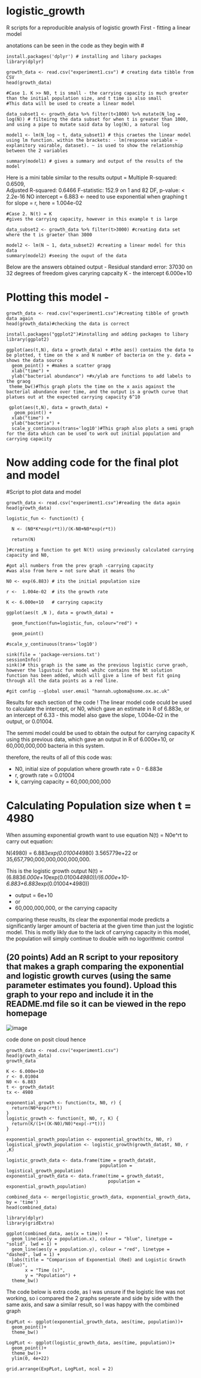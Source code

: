 # logistic_growth
R scripts for a reproducible analysis of logistic growth
First - fitting a linear model

anotations can be seen in the code as they begin with # 
```
install.packages('dplyr') # installing and libary packages
library(dplyr)

growth_data <- read.csv("experiment1.csv") # creating data tibble from CSV
head(growth_data)

#Case 1. K >> N0, t is small - the carrying capacity is much greater than the initial population size, and t time is also small
#This data will be used to create a linear model  

data_subset1 <- growth_data %>% filter(t<1000) %>% mutate(N_log = log(N)) # filteirng the data subset for when t is greater than 1000, and using a pipe to mutate said data by log(N), a natural log

model1 <- lm(N_log ~ t, data_subset1) # this craetes the linear model using lm function. within the brackets: - lm(response variable ~ explanitory vairable, dataset). ~ is used to show the relationship between the 2 variables

summary(model1) # gives a summary and output of the results of the model
```
Here is a mini table similar to the results
output = Multiple R-squared:  0.6509,	
Adjusted R-squared:  0.6466 
F-statistic: 152.9 on 1 and 82 DF, 
p-value: < 2.2e-16
NO intercept = 6.883 <- need to use exponential when graphing
t for slope = r, 
here = 1.004e-02 

```
#Case 2. N(t) = K 
#gives the carrying capacity, however in this example t is large

data_subset2 <- growth_data %>% filter(t>3000) #creating data set where the t is graeter than 3000

model2 <- lm(N ~ 1, data_subset2) #creating a linear model for this data
summary(model2) #seeing the ouput of the data
```

Below are the answers obtained
output - Residual standard error: 37030 on 32 degrees of freedom
gives caryring capcaity K - the intercept
6.000e+10 



# Plotting this model -

```
growth_data <- read.csv("experiment1.csv")#creating tibble of growth data again
head(growth_data)#checking the data is correct

install.packages("ggplot2")#installing and adding packages to libary
library(ggplot2)

ggplot(aes(t,N), data = growth_data) + #the aes() contains the data to be plotted, t time on the x and N number of bacteria on the y. data = shows the data source
  geom_point() + #makes a scatter grapg
  xlab("time") +
  ylab("bacterial abundance") +#x/ylab are functions to add labels to the graog
 theme_bw()#This graph plots the time on the x axis against the bacterial abundance over time, and the output is a growth curve that platues out at the expected carrying capacity 6^10
 
 gplot(aes(t,N), data = growth_data) +
   geom_point() +
  xlab("time") +
  ylab("bacteria") +
  scale_y_continuous(trans='log10')#This graph also plots a semi graph for the data which can be used to work out initial population and carrying capacity
```

  # Now adding code for the final plot and model 

  #Script to plot data and model
```
growth_data <- read.csv("experiment1.csv")#reading the data again
head(growth_data)

logistic_fun <- function(t) {
  
  N <- (N0*K*exp(r*t))/(K-N0+N0*exp(r*t))
  
  return(N)
  
}#creating a function to get N(t) using previously calculated carrying capacity and N0, 

#got all numbers from the prev graph -carrying capacity
#was also from here = not sure what it means tho

N0 <- exp(6.883) # its the initial population size

r <-  1.004e-02  # its the growth rate 

K <- 6.000e+10   # carrying capacity

ggplot(aes(t ,N ), data = growth_data) +
  
  geom_function(fun=logistic_fun, colour="red") +
  
  geom_point()

#scale_y_continuous(trans='log10')

sink(file = 'package-versions.txt')
sessionInfo()
sink()# this graph is the same as the previous logistic curve graoh, however the ligustuic fun model whihc contains the Nt solution function has been added, which will give a line of best fit going through all the data points as a red line. 

#git config --global user.email "hannah.ugboma@some.ox.ac.uk"
```
Results for each section of the code !
The linear model code oculd be used to calculate the intercept, or N0, which gave an estimate in R of 6.883e, or an intercept of 6.33 - 
this model also gave the slope, 1.004e-02 in the output, or 0.01004.

The semmi model could be used to obtain the output for carrying capacity K using this previous data, which gave an output in R of 6.000e+10, or 60,000,000,000 bacteria in this system.

therefore, the reults of all of this code was:
- N0, initial size of population where growth rate = 0 - 6.883e
- r, growth rate = 0.01004
- k, carrying capacity = 60,000,000,000


# Calculating Population size when t = 4980
When assuming exponential growth want to use equation N(t) = N0e^rt
to carry out equation:

N(4980) = 6.883*exp(0.01004*4980)
3.565779e+22
or
35,657,790,000,000,000,000,000.

This is the logistic growth output
N(t) = (6.883*6.000e+10*exp(0.01004*4980))/(6.000e+10-6.883+6.883*exp(0.01004*4980))
- output = 6e+10
- or
- 60,000,000,000, or the carrying capacity

comparing these reuslts, its clear the exponential mode predicts a significantly larger amount of bacteria at the given time than just the logistic model.
This is motly likly due to the lack of carrying capacity in this model, the population will simply continue to double with no logorithmic control

## (20 points) Add an R script to your repository that makes a graph comparing the exponential and logistic growth curves (using the same parameter estimates you found). Upload this graph to your repo and include it in the README.md file so it can be viewed in the repo homepage

![image](https://github.com/Oxstudent2/logistic_growth/assets/150162434/42dff07b-ad0d-4e5d-a242-e2fc5bc9311d)


code done on posit cloud hence 

```
growth_data <- read.csv("experiment1.csv")
head(growth_data)
growth_data

K <- 6.000e+10
r <- 0.01004
N0 <- 6.883
t <- growth_data$t
tx <- 4980

exponential_growth <- function(tx, N0, r) {
  return(N0*exp(r*t))
}
logistic_growth <- function(t, N0, r, K) {
  return(K/(1+((K-N0)/N0)*exp(-r*t)))
}

exponential_growth_population <- exponential_growth(tx, N0, r)
logistical_growth_population <- logistic_growth(growth_data$t, N0, r ,K)

logistic_growth_data <- data.frame(time = growth_data$t,
                                   population = logistical_growth_population)
exponential_growth_data <- data.frame(time = growth_data$t,
                                      population = exponential_growth_population)

combined_data <- merge(logistic_growth_data, exponential_growth_data, by = 'time')
head(combined_data)

library(dplyr)
library(gridExtra)

ggplot(combined_data, aes(x = time)) +
  geom_line(aes(y = population.x), colour = "blue", linetype = "solid", lwd = 1) +
  geom_line(aes(y = population.y), colour = "red", linetype = "dashed", lwd = 1) +
  labs(title = "Comparison of Exponential (Red) and Logistic Growth (Blue)",
       x = "Time (s)",
       y = "Population") +
  theme_bw()
```


The code below is extra code, as I was unsure if the logistic line was not working, so i compared the 2 graphs seperate and side by side with the same axis, and saw a similar result, so I was happy with the combined graph
```
ExpPLot <- ggplot(exponential_growth_data, aes(time, population))+
  geom_point()+
  theme_bw()

LogPLot <- ggplot(logistic_growth_data, aes(time, population))+
  geom_point()+
  theme_bw()+
  ylim(0, 4e+22)

grid.arrange(ExpPLot, LogPLot, ncol = 2)
```





